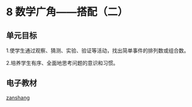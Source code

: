 # 8 数学广角——搭配（二）

## 单元目标

1.使学生通过观察、猜测、实验、验证等活动，找出简单事件的排列数或组合数。

2.培养学生有序、全面地思考问题的意识和习惯。

## 电子教材

<Epep grade="xxsx3b" :pep="1221001302141" :pages="94" :paged="98" ></Epep>

[zanshang](../res/zanshang.md ':include')